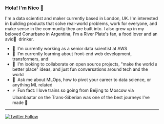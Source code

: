 ### Hola! I'm Nico 👋

<!--
**nicolasmetallo/nicolasmetallo** is a ✨ _special_ ✨ repository because its `README.md` (this file) appears on your GitHub profile.
-->

I'm a data scientist and maker currently based in London, UK. I'm interested in building products that solve real-world problems, work for everyone, and make sense in the community they are built into. I also grew up in my beloved Conurbano in Argentina, I'm a River Plate's fan, a food lover and an avid🧉&nbsp; drinker. 

- 🔭&nbsp; I’m currently working as a senior data scientist at AWS
- 🌱&nbsp; I’m currently learning about front-end web development, transformers, and 
- 👯&nbsp; I’m looking to collaborate on open source projects, "make the world a better place" ideas, and just fun conversations around tech and the world
- 💬 &nbsp;Ask me about MLOps, how to pivot your career to data science, or anything ML related
- ⚡&nbsp; Fun fact: I love trains so going from Beijing to Moscow via Ulaanbaatar on the Trans-Siberian was one of the best journeys I've made 🚂

---
[![Twitter Follow](https://img.shields.io/twitter/follow/nicolasmetallo?label=Follow&style=social)](https://twitter.com/nicolasmetallo)
